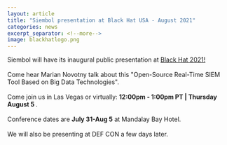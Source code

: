 ```yaml
---
layout: article
title: "Siembol presentation at Black Hat USA - August 2021"
categories: news
excerpt_separator: <!--more-->
image: blackhatlogo.png
---
```


Siembol will have its inaugural public presentation at <a href="https://www.blackhat.com/us-21/arsenal/schedule/index.html#siembol-an-open-source-real-time-siem-tool-based-on-big-data-technologies-24038">Black Hat 2021! </a>
<br><br>
Come hear Marian Novotny talk about this "Open-Source Real-Time SIEM Tool Based on Big Data Technologies". <!--more-->
<br><br>
Come join us in Las Vegas or virtually: <strong> 12:00pm - 1:00pm PT | Thursday August 5 </strong>.
<br><br>
Conference dates are <strong>July 31-Aug 5</strong> at Mandalay Bay Hotel.
<br><br>
We will also be presenting at DEF CON a few days later. 
